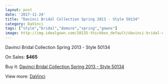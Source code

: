 ```yaml
---
layout: post
date: '2017-11-24'
title: "Davinci Bridal Collection Spring 2013 - Style 50134"
category: DaVinci
tags: ["style","bridal","demure","spring","gowns"]
image: http://img.idealgown.com/10135-thickbox_default/davinci-bridal-collection-spring-2013-style-50134.jpg
---
```

Davinci Bridal Collection Spring 2013 - Style 50134

On Sales: **$465**
<a href="https://www.idealgown.com/en/davinci/4173-davinci-bridal-collection-spring-2013-style-50134.html"><amp-img layout="responsive" width="600" height="600" src="//img.idealgown.com/10135-thickbox_default/davinci-bridal-collection-spring-2013-style-50134.jpg" alt="Davinci Bridal Collection Spring 2013 - Style 50134 0" /></a>
<a href="https://www.idealgown.com/en/davinci/4173-davinci-bridal-collection-spring-2013-style-50134.html"><amp-img layout="responsive" width="600" height="600" src="//img.idealgown.com/10137-thickbox_default/davinci-bridal-collection-spring-2013-style-50134.jpg" alt="Davinci Bridal Collection Spring 2013 - Style 50134 1" /></a>
<a href="https://www.idealgown.com/en/davinci/4173-davinci-bridal-collection-spring-2013-style-50134.html"><amp-img layout="responsive" width="600" height="600" src="//img.idealgown.com/10136-thickbox_default/davinci-bridal-collection-spring-2013-style-50134.jpg" alt="Davinci Bridal Collection Spring 2013 - Style 50134 2" /></a>

Buy it: [Davinci Bridal Collection Spring 2013 - Style 50134](https://www.idealgown.com/en/davinci/4173-davinci-bridal-collection-spring-2013-style-50134.html "Davinci Bridal Collection Spring 2013 - Style 50134")

View more: [DaVinci](https://www.idealgown.com/en/48-davinci "DaVinci")
